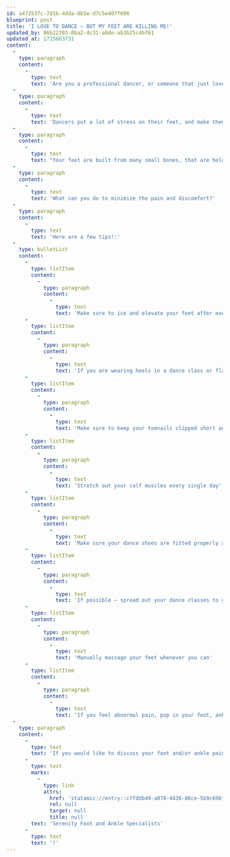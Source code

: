 ```yaml
---
id: a47253fc-7d1b-4dda-8b5e-d7c5e407f696
blueprint: post
title: 'I LOVE TO DANCE – BUT MY FEET ARE KILLING ME!'
updated_by: 06b22383-0ba2-4c31-a8de-ab3b25c4bf61
updated_at: 1715663731
content:
  -
    type: paragraph
    content:
      -
        type: text
        text: 'Are you a professional dancer, or someone that just loves to take dance classes, but you find that your feet are hurting more and more? Are your feet achy after dance class? Do you feel like you might have to quit something you love because your feet are in pain? Do you ever wonder if there is something you can do to make your feet feel better so you can keep dancing? If you have ever had any of these thoughts – keep on reading!'
  -
    type: paragraph
    content:
      -
        type: text
        text: 'Dancers put a lot of stress on their feet, and make them work overtime to be able to move their bodies to the beat! Whether you are landing on your feet from a flip during a hip hop routine, on pointe in ballet, or dancing salsa – you are demanding a lot from your feet!'
  -
    type: paragraph
    content:
      -
        type: text
        text: "Your feet are built from many small bones, that are held together by many complex ligaments and have tendons that function to give you an arch and allow you to put all of your body weight on the tips of your toes! They are amazing little machines that can do a lot. However, they do have a tipping point.\_ When you are using your feet to accomplish intricate dances on a regular basis, those tendons and ligaments are working overtime to keep all the bones in the correct alignment and maintain the arch of your feet. This causes them to feel achy or sore after a few dance classes and over time can lead to painful callused feet.\_"
  -
    type: paragraph
    content:
      -
        type: text
        text: 'What can you do to minimize the pain and discomfort?'
  -
    type: paragraph
    content:
      -
        type: text
        text: 'Here are a few tips!:'
  -
    type: bulletList
    content:
      -
        type: listItem
        content:
          -
            type: paragraph
            content:
              -
                type: text
                text: 'Make sure to ice and elevate your feet after every single class'
      -
        type: listItem
        content:
          -
            type: paragraph
            content:
              -
                type: text
                text: 'If you are wearing heels in a dance class or flats (both of which cause stress on your feet) make sure to minimize the use of either outside of class. Instead, wear good supportive shoe gear with orthotics when you are not dancing'
      -
        type: listItem
        content:
          -
            type: paragraph
            content:
              -
                type: text
                text: 'Make sure to keep your toenails clipped short and straight across'
      -
        type: listItem
        content:
          -
            type: paragraph
            content:
              -
                type: text
                text: 'Stretch out your calf muscles every single day'
      -
        type: listItem
        content:
          -
            type: paragraph
            content:
              -
                type: text
                text: 'Make sure your dance shoes are fitted properly and by a professional.'
      -
        type: listItem
        content:
          -
            type: paragraph
            content:
              -
                type: text
                text: 'If possible – spread out your dance classes to give your feet a chance to rest'
      -
        type: listItem
        content:
          -
            type: paragraph
            content:
              -
                type: text
                text: 'Manually massage your feet whenever you can'
      -
        type: listItem
        content:
          -
            type: paragraph
            content:
              -
                type: text
                text: 'If you feel abnormal pain, pop in your foot, ankle, or calf, see a specialist soon!'
  -
    type: paragraph
    content:
      -
        type: text
        text: 'If you would like to discuss your foot and/or ankle pain and get more specific advice, please come see me at '
      -
        type: text
        marks:
          -
            type: link
            attrs:
              href: 'statamic://entry::cffddb49-a078-4436-86ce-5b9c696fd0fa'
              rel: null
              target: null
              title: null
        text: 'Serenity Foot and Ankle Specialists'
      -
        type: text
        text: '!'
---
```

